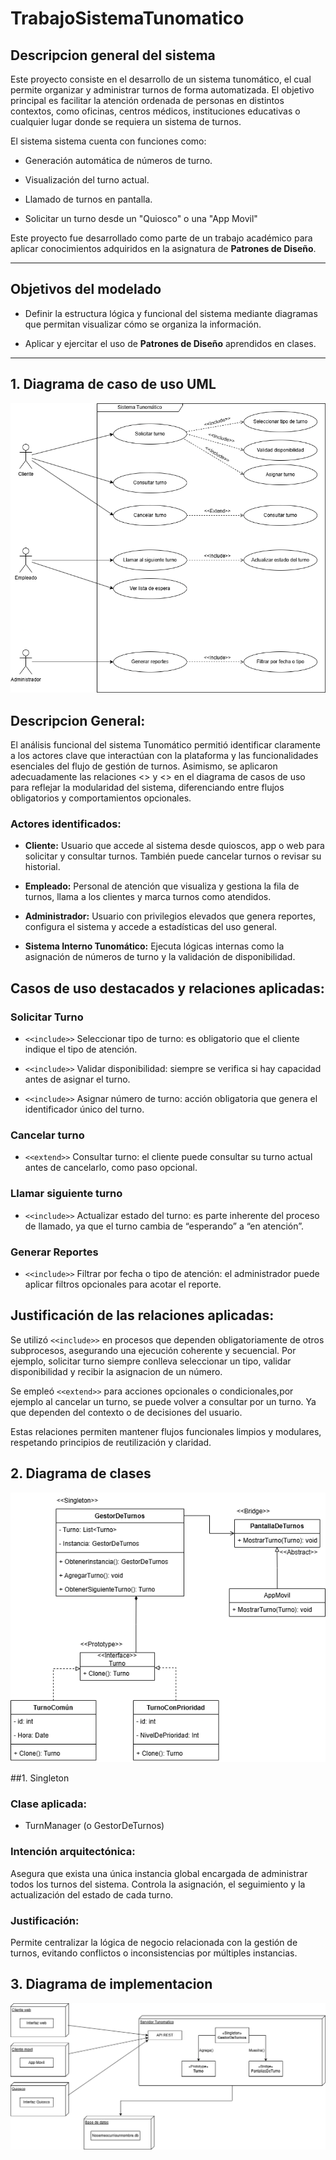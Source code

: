 # TrabajoSistemaTunomatico
## Descripcion general del sistema
Este proyecto consiste en el desarrollo de un sistema tunomático, el cual permite organizar y administrar turnos de forma automatizada. El objetivo principal es facilitar la atención ordenada de personas en distintos contextos, como oficinas, centros médicos, instituciones educativas o cualquier lugar donde se requiera un sistema de turnos.

El sistema sistema cuenta con funciones como:

- Generación automática de números de turno.

- Visualización del turno actual.

- Llamado de turnos en pantalla.

- Solicitar un turno desde un "Quiosco" o una "App Movil"

Este proyecto fue desarrollado como parte de un trabajo académico para aplicar conocimientos adquiridos en la asignatura de **Patrones de Diseño**.

---
## Objetivos del modelado

- Definir la estructura lógica y funcional del sistema mediante diagramas que permitan visualizar cómo se organiza la información.

- Aplicar y ejercitar el uso de **Patrones de Diseño** aprendidos en clases.

---
## 1. Diagrama de caso de uso UML
![img](DiagramaCasoDeUso.png)
## Descripcion General:

El análisis funcional del sistema Tunomático permitió identificar claramente a los actores clave que interactúan con la plataforma y las funcionalidades esenciales del flujo de gestión de turnos. Asimismo, se aplicaron adecuadamente las relaciones <<include>> y <<extend>> en el diagrama de casos de uso para reflejar la modularidad del sistema, diferenciando entre flujos obligatorios y comportamientos opcionales.

### Actores identificados:

- **Cliente:** Usuario que accede al sistema desde quioscos, app o web para solicitar y consultar turnos. También puede cancelar turnos o revisar su historial.

- **Empleado:** Personal de atención que visualiza y gestiona la fila de turnos, llama a los clientes y marca turnos como atendidos.

- **Administrador:** Usuario con privilegios elevados que genera reportes, configura el sistema y accede a estadísticas del uso general.

- **Sistema Interno Tunomático:** Ejecuta lógicas internas como la asignación de números de turno y la validación de disponibilidad.
  
 ## Casos de uso destacados y relaciones aplicadas:
### Solicitar Turno

- `<<include>>` Seleccionar tipo de turno: es obligatorio que el cliente indique el tipo de atención.

- `<<include>>` Validar disponibilidad: siempre se verifica si hay capacidad antes de asignar el turno.

- `<<include>>` Asignar número de turno: acción obligatoria que genera el identificador único del turno.

### Cancelar turno

- `<<extend>>` Consultar turno: el cliente puede consultar su turno actual antes de cancelarlo, como paso opcional.

### Llamar siguiente turno

- `<<include>>` Actualizar estado del turno: es parte inherente del proceso de llamado, ya que el turno cambia de “esperando” a “en atención”.

### Generar Reportes

- `<<include>>` Filtrar por fecha o tipo de atención: el administrador puede aplicar filtros opcionales para acotar el reporte.

## Justificación de las relaciones aplicadas:
  
Se utilizó `<<include>>` en procesos que dependen obligatoriamente de otros subprocesos, asegurando una ejecución coherente y secuencial. Por ejemplo, solicitar turno siempre conlleva seleccionar un tipo, validar disponibilidad y recibir la asignacion de un número.

Se empleó `<<extend>>` para acciones opcionales o condicionales,por ejemplo al cancelar un turno, se puede volver a consultar por un turno. Ya que dependen del contexto o de decisiones del usuario.

Estas relaciones permiten mantener flujos funcionales limpios y modulares, respetando principios de reutilización y claridad.


## 2. Diagrama de clases
![img](DiagramaDeClases.png)

##1. Singleton
### Clase aplicada:
- TurnManager (o GestorDeTurnos)

### Intención arquitectónica:
Asegura que exista una única instancia global encargada de administrar todos los turnos del sistema. Controla la asignación, el seguimiento y la actualización del estado de cada turno.

### Justificación:
Permite centralizar la lógica de negocio relacionada con la gestión de turnos, evitando conflictos o inconsistencias por múltiples instancias.

## 3. Diagrama de implementacion
![img](DiagramaImplementacion.png)
